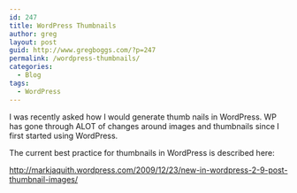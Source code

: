 ```yaml
---
id: 247
title: WordPress Thumbnails
author: greg
layout: post
guid: http://www.gregboggs.com/?p=247
permalink: /wordpress-thumbnails/
categories:
  - Blog
tags:
  - WordPress
---
```

I was recently asked how I would generate thumb nails in WordPress. WP has gone through ALOT of changes around images and thumbnails since I first started using WordPress.

The current best practice for thumbnails in WordPress is described here:

<http://markjaquith.wordpress.com/2009/12/23/new-in-wordpress-2-9-post-thumbnail-images/>